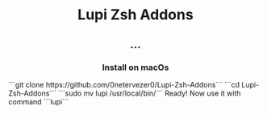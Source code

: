 <h1 align="center">Lupi Zsh Addons</h1>
<h2 align="center">...</h2>
<h3 align="center">Install on macOs</h3>
```git clone https://github.com/0netervezer0/Lupi-Zsh-Addons```
```cd Lupi-Zsh-Addons```
```sudo mv lupi /usr/local/bin/```
Ready! Now use it with command ```lupi```
